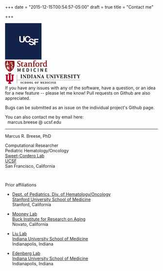 +++
date = "2015-12-15T00:54:57-05:00"
draft = true
title = "Contact me"

+++

<div class="contact-logos">
	<a href="http://ucsf.edu"><img src="/img/UCSF_120px.png"/></a><br/>
	<a href="http://med.stanford.edu"><img src="/img/SM-logo-V-web.png" height="38px"/></a><br/>
	<a href="http://medicine.iu.edu"><img src="/img/logo3.gif"/></a>
</div>
If you have any issues with any of the software, have a question, or an idea for a new feature -- please let me know!
Pull requests on Github are also appreciated.

Bugs can be submitted as an issue on the individual project's Github page.

You can also contact me by email here:  
<i class="fa fa-envelope" style="padding:0 4px;"></i> marcus.breese @ ucsf.edu

----

Marcus R. Breese, PhD  

Computational Researcher  
Pediatric Hematology/Oncology  
[Sweet-Cordero Lab](http://sweetcorderolab.ucsf.edu)  
[UCSF](http://ucsf.edu)  
San Francisco, California

<br/>

Prior affiliations

* [Dept. of Pediatrics, Div. of Hematology/Oncology](http://pedhemonc.stanford.edu/)  
  [Stanford University School of Medicine](http://med.stanford.edu)  
  Stanford, California

* [Mooney Lab](http://faculty.washington.edu/sdmooney/)  
  [Buck Institute for Research on Aging](http://buckinstitute.org/)  
  Novato, California

* [Liu Lab](http://compbio.iupui.edu/group/6/pages/about_us)  
  [Indiana University School of Medicine](http://medicine.iu.edu/)  
  Indianapolis, Indiana

* [Edenberg Lab](https://biochemistry.medicine.iu.edu/pe/primary-faculty/howard-j-edenberg-ph-d/)  
  [Indiana University School of Medicine](http://medicine.iu.edu/)  
  Indianapolis, Indiana  

